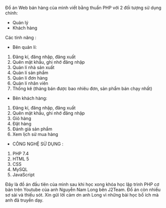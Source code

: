 Đồ án Web bán hàng của mình viết bằng thuần PHP với 2 đối tượng sử dụng chính:
+ Quản lý
+ Khách hàng

Các tính năng :

+ Bên quản lí:
1. Đăng kí, đăng nhập, đăng xuất
2. Quên mật khẩu, ghi nhớ đăng nhập
3. Quản lí nhà sản xuất
4. Quản lí sản phẩm
5. Quản lí đơn hàng
6. Quản lí nhân viên
7. Thống kê (tháng bán được bao nhiêu đơn, sản phẩm bán chạy nhất)
  
+ Bên khách hàng:
1. Đăng kí, đăng nhập, đăng xuất
2. Quên mật khẩu, ghi nhớ đăng nhập
3. Giỏ hàng
4. Đặt hàng
5. Đánh giá sản phẩm
6. Xem lịch sử mua hàng

+ CÔNG NGHỆ SỬ DỤNG :
1. PHP 7.4
2. HTML 5
3. CSS
4. MySQL
5. JavaScript

Đây là đồ án đầu tiên của mình sau khi học xong khóa học lập trình PHP cơ bản trên Youtube của anh Nguyễn Nam Long bên J2Team.
Đồ án còn nhiều sơ sài và thiếu sót.
Xin gửi lời cảm ơn anh Long vì những bài học bổ ích mà anh đã truyền dạy.
